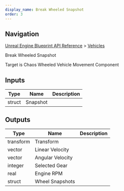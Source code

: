 ```yaml
---
display_name: Break Wheeled Snapshot
order: 3
---
```

## Navigation

[Unreal Engine Blueprint API Reference](https://dev.epicgames.com/documentation/en-us/unreal-engine/BlueprintAPI) > [Vehicles](https://dev.epicgames.com/documentation/en-us/unreal-engine/BlueprintAPI/Vehicles)

Break Wheeled Snapshot

Target is Chaos Wheeled Vehicle Movement Component

## Inputs

| Type | Name | Description |
| --- | --- | --- |
| struct | Snapshot |  |

## Outputs

| Type | Name | Description |
| --- | --- | --- |
| transform | Transform |  |
| vector | Linear Velocity |  |
| vector | Angular Velocity |  |
| integer | Selected Gear |  |
| real | Engine RPM |  |
| struct | Wheel Snapshots |  |
